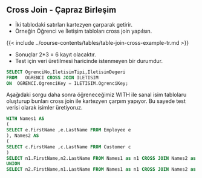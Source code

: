 ## Cross Join  - Çapraz Birleşim



- İki tablodaki satırları kartezyen çarparak getirir.
- Örneğin Öğrenci ve İletişim tabloları cross join yapılsın.

{{< include ../course-contents/tables/table-join-cross-example-tr.md >}}


- Sonuçlar 2*3 = 6 kayıt olacaktır.
- Test için veri üretilmesi haricinde istenmeyen bir durumdur. 


```sql
SELECT OgrenciNo,IletisimTipi,IletisimDegeri
FROM   OGRENCI CROSS JOIN ILETISIM
ON  OGRENCI.OgrenciKey = ILETISIM.OgrenciKey;
```


Aşağıdaki sorgu daha sonra öğreneceğimiz WITH ile sanal isim tablolaru oluşturup bunları cross join ile kartezyen çarpım yapıyor.
Bu sayede test verisi olarak isimler üretiyoruz.


```sql
WITH Names1 AS
(
SELECT e.FirstName ,e.LastName FROM Employee e
), Names2 AS
(
SELECT c.FirstName ,c.LastName FROM Customer c
)
SELECT n1.FirstName,n2.LastName FROM Names1 as n1 CROSS JOIN Names2 as n2
UNION
SELECT n2.FirstName,n1.LastName FROM Names1 as n1 CROSS JOIN Names2 as n2
```